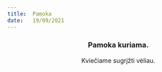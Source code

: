 ```yaml
---
title:  Pamoka
date:   19/09/2021
---
```


### <center>Pamoka kuriama.</center>
<center>Kviečiame sugrįžti vėliau.</center>